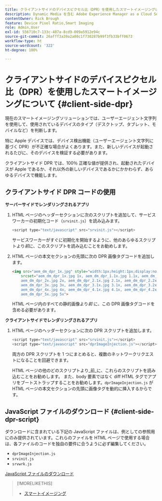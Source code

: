 ```yaml
---
title: クライアントサイドのデバイスピクセル比（DPR）を使用したスマートイメージングについて
description: Dynamic Media を含む Adobe Experience Manager as a Cloud Service のスマートイメージングでクライアントサイドのデバイスピクセル比を使用する方法について説明します。
contentOwner: Rick Brough
feature: Device Pixel Ratio,Smart Imaging
role: Admin,User
exl-id: 556710c7-133c-487a-8cd9-009a5912e94c
source-git-commit: 26afff3a39a2a80c1f730287b99f3fb33bff0673
workflow-type: ht
source-wordcount: '322'
ht-degree: 100%

---
```


# クライアントサイドのデバイスピクセル比（DPR）を使用したスマートイメージングについて {#client-side-dpr}

現在のスマートイメージングソリューションでは、ユーザーエージェント文字列を使用して、使用されているデバイスのタイプ（デスクトップ、タブレット、モバイルなど）を判断します。

特に Apple デバイスでは、デバイス検出機能（ユーザーエージェント文字列に基づく DPR）が不正確な場合がよくあります。また、新しいデバイスが起動されるたびに、そのデバイスを検証する必要があります。

クライアントサイド DPR では、100％ 正確な値が提供され、起動されたデバイスが Apple であるか、それ以外の新しいデバイスであるかにかかわらず、あらゆるデバイスで機能します。

<!-- See also [About network bandwidth optimization](/help/assets/dynamic-media/imaging-faq.md#network-bandwidth-optimization). -->

## クライアントサイド DPR コードの使用

**サーバーサイドでレンダリングされるアプリ**

1. HTML ページのヘッダーセクションに次のスクリプトを追加して、サービスワーカーの初期化コード（`srvinit.js`）を読み込みます。

   ```javascript
   <script type="text/javascript" src="srvinit.js"></script>
   ```

   サービスワーカーがすぐに初期化を開始するように、他のあらゆるスクリプトより&#x200B;_前_&#x200B;に、このスクリプトを読み込むことをお勧めします。

1. HTML ページの本文セクションの先頭に次の DPR 画像タグコードを追加します。

   ```html
   <img src="aem_dm_dpr_1x.jpg" style="width:1px;height:1px;display:none"
       srcset="aem_dm_dpr_1x.jpg 1x, aem_dm_dpr_1.1x.jpg 1.1x, aem_dm_dpr_1.2x.jpg 1.2x, aem_dm_dpr_1.3x.jpg 1.3x, aem_dm_dpr_1.4x.jpg 1.4x, aem_dm_dpr_1.5x.jpg 1.5x, aem_dm_dpr_1.6x.jpg 1.6x,          aem_dm_dpr_1.7x.jpg 1.7x, aem_dm_dpr_1.8x.jpg 1.8x, aem_dm_dpr_1.9x.jpg 1.9x,
       aem_dm_dpr_2x.jpg 2x, aem_dm_dpr_2.1x.jpg 2.1x, aem_dm_dpr_2.2x.jpg 2.2x, aem_dm_dpr_2.3x.jpg 2.3x, aem_dm_dpr_2.4x.jpg 2.4x, aem_dm_dpr_2.5x.jpg 2.5x, aem_dm_dpr_2.6x.jpg 2.6x, aem_dm_dpr_2.7x.jpg 2.7x, aem_dm_dpr_2.8x.jpg 2.8x, aem_dm_dpr_2.9x.jpg 2.9x,
       aem_dm_dpr_3x.jpg 3x, aem_dm_dpr_3.1x.jpg 3.1x, aem_dm_dpr_3.2x.jpg 3.2x, aem_dm_dpr_3.3x.jpg 3.3x, aem_dm_dpr_3.4x.jpg 3.4x, aem_dm_dpr_3.5x.jpg 3.5x, aem_dm_dpr_3.6x.jpg 3.6x, aem_dm_dpr_3.7x.jpg 3.7x, aem_dm_dpr_3.8x.jpg 3.8x, aem_dm_dpr_3.9x.jpg 3.9x,
       aem_dm_dpr_4x.jpg 4x, aem_dm_dpr_4.1x.jpg 4.1x, aem_dm_dpr_4.2x.jpg 4.2x, aem_dm_dpr_4.3x.jpg 4.3x, aem_dm_dpr_4.4x.jpg 4.4x, aem_dm_dpr_4.5x.jpg 4.5x, aem_dm_dpr_4.6x.jpg 4.6x, aem_dm_dpr_4.7x.jpg 4.7x, aem_dm_dpr_4.8x.jpg 4.8x, aem_dm_dpr_4.9x.jpg 4.9x,
       aem_dm_dpr_5x.jpg 5x">
   ```

   HTML ページ内のすべての静的画像より&#x200B;_前_ に、この DPR 画像タグコードを含める必要があります。

**クライアントサイドでレンダリングされるアプリ**

1. HTML ページのヘッダーセクションに次の DPR スクリプトを追加します。

   ```javascript
   <script type="text/javascript" src="srvinit.js"></script>
   <script type="text/javascript" src="dprImageInjection.js"></script>
   ```

   両方の DPR スクリプトを 1 つにまとめると、複数のネットワークリクエストになることを回避できます。

   HTML ページの他のどのスクリプトより&#x200B;_前_に、これらのスクリプトを読み込むことをお勧めします。
また、body 要素ではなく diff HTML タグでアプリをブートストラップすることをお勧めします。`dprImageInjection.js` が HTML ページの本文セクションの先頭に画像タグを動的に挿入するからです。

## JavaScript ファイルのダウンロード {#client-side-dpr-script}

ダウンロードに含まれている下記の JavaScript ファイルは、例としての参照用にのみ提供されています。これらのファイルを HTML ページで使用する場合は、各ファイルのコードを独自の要件に合うように必ず編集してください。

* `dprImageInjection.js`
* `srvinit.js`
* `srvwrk.js`

[JavaScript ファイルのダウンロード](/help/assets/dynamic-media/assets/aem-dynamicmedia-smartimaging-dpr.zip)

>[!MORELIKETHIS]
>
>* [スマートイメージング](/help/assets/dynamic-media/imaging-faq.md)
